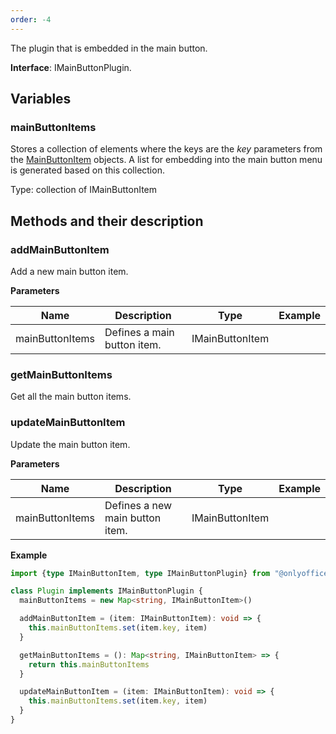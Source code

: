 ```yaml
---
order: -4
---
```


The plugin that is embedded in the main button.

**Interface**: IMainButtonPlugin.

## Variables

### mainButtonItems

Stores a collection of elements where the keys are the *key* parameters from the [MainButtonItem](../../Plugin%20Items/MainButtonItem/index.md) objects. A list for embedding into the main button menu is generated based on this collection.

Type: collection of IMainButtonItem

## Methods and their description

### addMainButtonItem

Add a new main button item.

**Parameters**

| Name            | Description                 | Type            | Example |
| --------------- | --------------------------- | --------------- | ------- |
| mainButtonItems | Defines a main button item. | IMainButtonItem |         |

### getMainButtonItems

Get all the main button items.

### updateMainButtonItem

Update the main button item.

**Parameters**

| Name            | Description                     | Type            | Example |
| --------------- | ------------------------------- | --------------- | ------- |
| mainButtonItems | Defines a new main button item. | IMainButtonItem |         |

**Example**

``` typescript
import {type IMainButtonItem, type IMainButtonPlugin} from "@onlyoffice/docspace-plugin-sdk"

class Plugin implements IMainButtonPlugin {
  mainButtonItems = new Map<string, IMainButtonItem>()

  addMainButtonItem = (item: IMainButtonItem): void => {
    this.mainButtonItems.set(item.key, item)
  }

  getMainButtonItems = (): Map<string, IMainButtonItem> => {
    return this.mainButtonItems
  }

  updateMainButtonItem = (item: IMainButtonItem): void => {
    this.mainButtonItems.set(item.key, item)
  }
}
```
